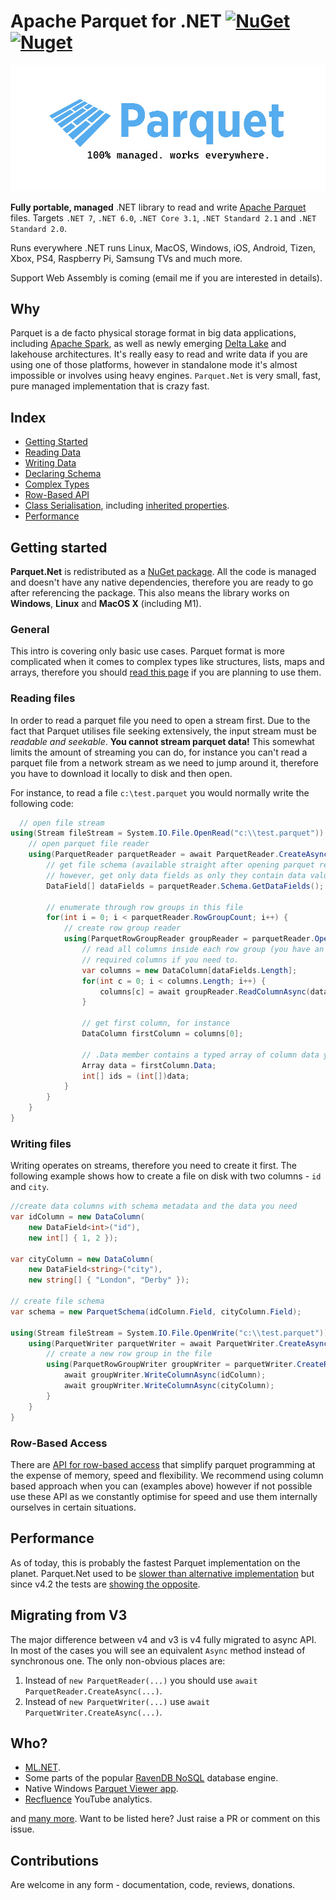 # Apache Parquet for .NET [![NuGet](https://img.shields.io/nuget/v/Parquet.Net.svg)](https://www.nuget.org/packages/Parquet.Net) [![Nuget](https://img.shields.io/nuget/dt/Parquet.Net)](https://www.nuget.org/packages/Parquet.Net)


![Icon](img/banner.jpg)



**Fully portable, managed** .NET library to read and write [Apache Parquet](https://parquet.apache.org/) files. Targets `.NET 7`, `.NET 6.0`, `.NET Core 3.1`,  `.NET Standard 2.1` and `.NET Standard 2.0`.

Runs everywhere .NET runs Linux, MacOS, Windows, iOS, Android, Tizen, Xbox, PS4, Raspberry Pi, Samsung TVs and much more.

Support Web Assembly is coming (email me if you are interested in details).

## Why

Parquet is a de facto physical storage format in big data applications, including [Apache Spark](https://spark.apache.org/), as well as newly emerging [Delta Lake](https://delta.io/) and lakehouse architectures. It's really easy to read and write data if you are using one of those platforms, however in standalone mode it's almost impossible or involves using heavy engines. `Parquet.Net` is very small, fast, pure managed implementation that is crazy fast.

## Index

- [Getting Started](#getting-started)
- [Reading Data](reading.md) 
- [Writing Data](writing.md)
- [Declaring Schema](schema.md)
- [Complex Types](complex-types.md)
- [Row-Based API](rows.md)
- [Class Serialisation](serialisation.md), including [inherited properties](inheritance.md).
- [Performance](#performance)

## Getting started

**Parquet.Net** is redistributed as a [NuGet package](https://www.nuget.org/packages/Parquet.Net). All the code is managed and doesn't have any native dependencies, therefore you are ready to go after referencing the package. This also means the library works on **Windows**, **Linux** and **MacOS X** (including M1).

### General

This intro is covering only basic use cases. Parquet format is more complicated when it comes to complex types like structures, lists, maps and arrays, therefore you should [read this page](parquet-getting-started.md) if you are planning to use them.

### Reading files

In order to read a parquet file you need to open a stream first. Due to the fact that Parquet utilises file seeking extensively, the input stream must be *readable and seekable*. **You cannot stream parquet data!** This somewhat limits the amount of streaming you can do, for instance you can't read a parquet file from a network stream as we need to jump around it, therefore you have to download it locally to disk and then open.

For instance, to read a file `c:\test.parquet` you would normally write the following code:

```csharp
  // open file stream
using(Stream fileStream = System.IO.File.OpenRead("c:\\test.parquet")) {
    // open parquet file reader
    using(ParquetReader parquetReader = await ParquetReader.CreateAsync(fileStream)) {
        // get file schema (available straight after opening parquet reader)
        // however, get only data fields as only they contain data values
        DataField[] dataFields = parquetReader.Schema.GetDataFields();

        // enumerate through row groups in this file
        for(int i = 0; i < parquetReader.RowGroupCount; i++) {
            // create row group reader
            using(ParquetRowGroupReader groupReader = parquetReader.OpenRowGroupReader(i)) {
                // read all columns inside each row group (you have an option to read only
                // required columns if you need to.
                var columns = new DataColumn[dataFields.Length];
                for(int c = 0; i < columns.Length; i++) {
                    columns[c] = await groupReader.ReadColumnAsync(dataFields[i]);
                }

                // get first column, for instance
                DataColumn firstColumn = columns[0];

                // .Data member contains a typed array of column data you can cast to the type of the column
                Array data = firstColumn.Data;
                int[] ids = (int[])data;
            }
        }
    }
}
```

### Writing files

Writing operates on streams, therefore you need to create it first. The following example shows how to create a file on disk with two columns - `id` and `city`.

```csharp
//create data columns with schema metadata and the data you need
var idColumn = new DataColumn(
    new DataField<int>("id"),
    new int[] { 1, 2 });

var cityColumn = new DataColumn(
    new DataField<string>("city"),
    new string[] { "London", "Derby" });

// create file schema
var schema = new ParquetSchema(idColumn.Field, cityColumn.Field);

using(Stream fileStream = System.IO.File.OpenWrite("c:\\test.parquet")) {
    using(ParquetWriter parquetWriter = await ParquetWriter.CreateAsync(schema, fileStream)) {
        // create a new row group in the file
        using(ParquetRowGroupWriter groupWriter = parquetWriter.CreateRowGroup()) {
            await groupWriter.WriteColumnAsync(idColumn);
            await groupWriter.WriteColumnAsync(cityColumn);
        }
    }
}
```

### Row-Based Access

There are [API for row-based access](rows.md) that simplify parquet programming at the expense of memory, speed and flexibility. We recommend using column based approach when you can (examples above) however if not possible use these API as we constantly optimise for speed and use them internally ourselves in certain situations.

## Performance

As of today, this is probably the fastest Parquet implementation on the planet. Parquet.Net used to be [slower than alternative implementation](https://github.com/G-Research/ParquetSharp#performance) but since v4.2 the tests are [showing the opposite](https://github.com/aloneguid/parquet-dotnet/releases/tag/4.2.0).

## Migrating from V3

The major difference between v4 and v3 is v4 fully migrated to async API. In most of the cases you will see an equivalent `Async` method instead of synchronous one. The only non-obvious places are:

1. Instead of `new ParquetReader(...)` you should use `await ParquetReader.CreateAsync(...)`.
2. Instead of `new ParquetWriter(...)` use `await ParquetWriter.CreateAsync(...)`.

## Who?

- [ML.NET](https://github.com/dotnet/machinelearning).
- Some parts of the popular [RavenDB NoSQL](https://ravendb.net/) database engine.
- Native Windows [Parquet Viewer app](https://github.com/mukunku/ParquetViewer).
- [Recfluence](https://github.com/markledwich2/Recfluence) YouTube analytics.

and [many more](https://github.com/aloneguid/parquet-dotnet/network/dependents). Want to be listed here? Just raise a PR or comment on this issue.

## Contributions

Are welcome in any form - documentation, code, reviews, donations. 
